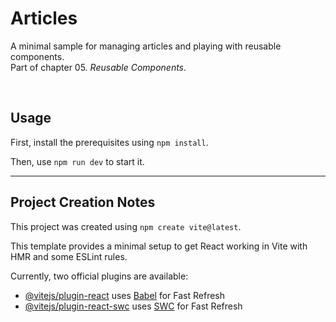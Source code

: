 # Articles

A minimal sample for managing articles and playing with reusable components.\
Part of chapter 05. _Reusable Components_.

<br/>

## Usage

First, install the prerequisites using `npm install`.

Then, use `npm run dev` to start it.

---

## Project Creation Notes

This project was created using `npm create vite@latest`.

This template provides a minimal setup to get React working in Vite with HMR and some ESLint rules.

Currently, two official plugins are available:

-   [@vitejs/plugin-react](https://github.com/vitejs/vite-plugin-react/blob/main/packages/plugin-react/README.md) uses [Babel](https://babeljs.io/) for Fast Refresh
-   [@vitejs/plugin-react-swc](https://github.com/vitejs/vite-plugin-react-swc) uses [SWC](https://swc.rs/) for Fast Refresh
